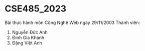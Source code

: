 # CSE485_2023

Bài thực hành môn Công Nghệ Web ngày 29/11/2003
Thành viên:

1. Nguyễn Đức Anh
2. Đinh Gia Khánh
3. Đặng Việt Anh
